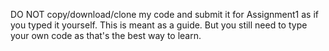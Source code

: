 DO NOT copy/download/clone my code and submit it for Assignment1 as if you typed it yourself.  This is meant as a guide.  But you still need to type your own code as that's the best way to learn.
